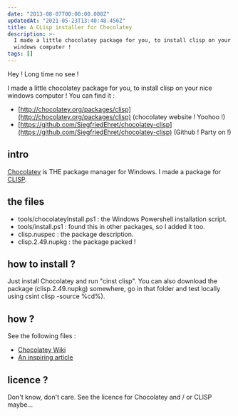 ```yaml
---
date: "2013-08-07T00:00:00.000Z"
updatedAt: "2021-05-23T13:40:48.456Z"
title: A CLisp installer for Chocolatey
description: >-
  I made a little chocolatey package for you, to install clisp on your nice
  windows computer !
tags: []
---
```


Hey ! Long time no see !

I made a little chocolatey package for you, to install clisp on your nice windows computer ! You can find it :

- [http://chocolatey.org/packages/clisp](http://chocolatey.org/packages/clisp) (chocolatey website ! Yoohoo !)
- [https://github.com/SiegfriedEhret/chocolatey-clisp](https://github.com/SiegfriedEhret/chocolatey-clisp) (Github ! Party on !)

## intro

[Chocolatey](http://chocolatey.org/) is THE package manager for Windows. I made a package for [CLISP](http://www.clisp.org/).

## the files

- tools/chocolateyInstall.ps1 : the Windows Powershell installation script.
- tools/install.ps1 : found this in other packages, so I added it too.
- clisp.nuspec : the package description.
- clisp.2.49.nupkg : the package packed !

## how to install ?

Just install Chocolatey and run "cinst clisp".
You can also download the package (clisp.2.49.nupkg) somewhere, go in that folder and test locally using csint clisp -source %cd%).

## how ?

See the following files :

- [Chocolatey Wiki](https://github.com/chocolatey/chocolatey/wiki/CreatePackages)
- [An inspiring article](http://dev.hong.me/blog/2012/07/02/a-simple-tutorial-create-and-publish-chocolatey-packages/)

## licence ?

Don't know, don't care.
See the licence for Chocolatey and / or CLISP maybe...
